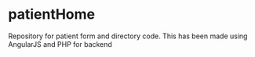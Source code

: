 # patientHome
Repository for patient form and directory code.
This has been made using AngularJS and PHP for backend
